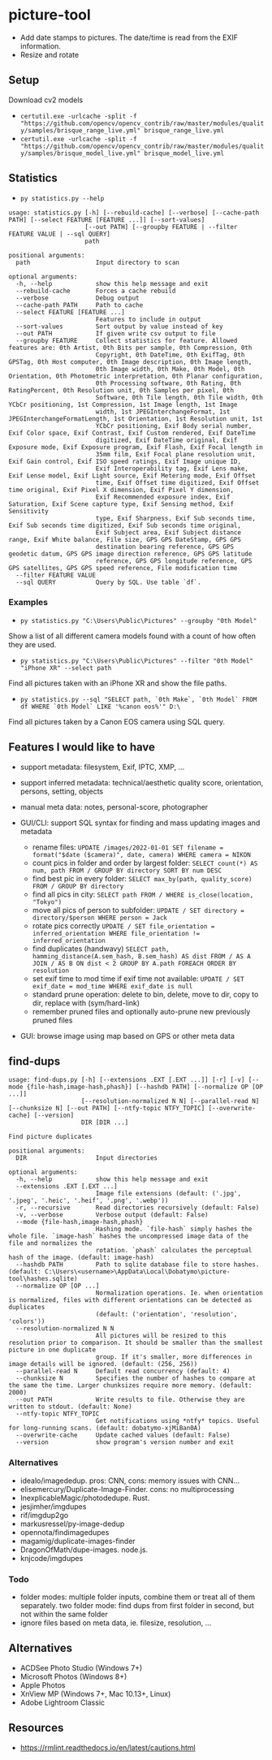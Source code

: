 # picture-tool

- Add date stamps to pictures. The date/time is read from the EXIF information.
- Resize and rotate

## Setup

Download cv2 models

- `certutil.exe -urlcache -split -f "https://github.com/opencv/opencv_contrib/raw/master/modules/quality/samples/brisque_range_live.yml" brisque_range_live.yml`
- `certutil.exe -urlcache -split -f "https://github.com/opencv/opencv_contrib/raw/master/modules/quality/samples/brisque_model_live.yml" brisque_model_live.yml`

## Statistics

- `py statistics.py --help`
```
usage: statistics.py [-h] [--rebuild-cache] [--verbose] [--cache-path PATH] [--select FEATURE [FEATURE ...]] [--sort-values]
                     [--out PATH] [--groupby FEATURE | --filter FEATURE VALUE | --sql QUERY]
                     path

positional arguments:
  path                  Input directory to scan

optional arguments:
  -h, --help            show this help message and exit
  --rebuild-cache       Forces a cache rebuild
  --verbose             Debug output
  --cache-path PATH     Path to cache
  --select FEATURE [FEATURE ...]
                        Features to include in output
  --sort-values         Sort output by value instead of key
  --out PATH            If given write csv output to file
  --groupby FEATURE     Collect statistics for feature. Allowed features are: 0th Artist, 0th Bits per sample, 0th Compression, 0th
                        Copyright, 0th DateTime, 0th ExifTag, 0th GPSTag, 0th Host computer, 0th Image description, 0th Image length,
                        0th Image width, 0th Make, 0th Model, 0th Orientation, 0th Photometric interpretation, 0th Planar configuration,
                        0th Processing software, 0th Rating, 0th RatingPercent, 0th Resolution unit, 0th Samples per pixel, 0th
                        Software, 0th Tile length, 0th Tile width, 0th YCbCr positioning, 1st Compression, 1st Image length, 1st Image
                        width, 1st JPEGInterchangeFormat, 1st JPEGInterchangeFormatLength, 1st Orientation, 1st Resolution unit, 1st
                        YCbCr positioning, Exif Body serial number, Exif Color space, Exif Contrast, Exif Custom rendered, Exif DateTime
                        digitized, Exif DateTime original, Exif Exposure mode, Exif Exposure program, Exif Flash, Exif Focal length in
                        35mm film, Exif Focal plane resolution unit, Exif Gain control, Exif ISO speed ratings, Exif Image unique ID,
                        Exif Interoperability tag, Exif Lens make, Exif Lense model, Exif Light source, Exif Metering mode, Exif Offset
                        time, Exif Offset time digitized, Exif Offset time original, Exif Pixel X dimension, Exif Pixel Y dimension,
                        Exif Recommended exposure index, Exif Saturation, Exif Scene capture type, Exif Sensing method, Exif Sensitivity
                        type, Exif Sharpness, Exif Sub seconds time, Exif Sub seconds time digitized, Exif Sub seconds time original,
                        Exif Subject area, Exif Subject distance range, Exif White balance, File size, GPS GPS DateStamp, GPS GPS
                        destination bearing reference, GPS GPS geodetic datum, GPS GPS image direction reference, GPS GPS latitude
                        reference, GPS GPS longitude reference, GPS GPS satellites, GPS GPS speed reference, File modification time
  --filter FEATURE VALUE
  --sql QUERY           Query by SQL. Use table `df`.
```

### Examples

- `py statistics.py "C:\Users\Public\Pictures" --groupby "0th Model"`

Show a list of all different camera models found with a count of how often they are used.

- `py statistics.py "C:\Users\Public\Pictures" --filter "0th Model" "iPhone XR" --select path`

Find all pictures taken with an iPhone XR and show the file paths.

- ``py statistics.py --sql "SELECT path, `0th Make`, `0th Model` FROM df WHERE `0th Model` LIKE '%canon eos%'" D:\``

Find all pictures taken by a Canon EOS camera using SQL query.

## Features I would like to have

- support metadata: filesystem, Exif, IPTC, XMP, ...
- support inferred metadata: technical/aesthetic quality score, orientation, persons, setting, objects
- manual meta data: notes, personal-score, photographer

- GUI/CLI: support SQL syntax for finding and mass updating images and metadata
	- rename files: `UPDATE /images/2022-01-01 SET filename = format("$date ($camera)", date, camera) WHERE camera = NIKON`
	- count pics in folder and order by largest folder: `SELECT count(*) AS num, path FROM / GROUP BY directory SORT BY num DESC`
	- find best pic in every folder: `SELECT max_by(path, quality_score) FROM / GROUP BY directory`
	- find all pics in city: `SELECT path FROM / WHERE is_close(location, "Tokyo")`
	- move all pics of person to subfolder: `UPDATE / SET directory = directory/$person WHERE person = Jack`
	- rotate pics correctly `UPDATE / SET file_orientation = inferred_orientation WHERE file_orientation != inferred_orientation`
	- find duplicates (handwavy) `SELECT path, hamming_distance(A.sem_hash, B.sem_hash) AS dist FROM / AS A JOIN / AS B ON dist < 2 GROUP BY A.path FOREACH ORDER BY resolution`
	- set exif time to mod time if exif time not available: `UPDATE / SET exif_date = mod_time WHERE exif_date is null`
	- standard prune operation: delete to bin, delete, move to dir, copy to dir, replace with (sym/hard-link)
	- remember pruned files and optionally auto-prune new previously pruned files
- GUI: browse image using map based on GPS or other meta data

## find-dups

```
usage: find-dups.py [-h] [--extensions .EXT [.EXT ...]] [-r] [-v] [--mode {file-hash,image-hash,phash}] [--hashdb PATH] [--normalize OP [OP ...]]
                    [--resolution-normalized N N] [--parallel-read N] [--chunksize N] [--out PATH] [--ntfy-topic NTFY_TOPIC] [--overwrite-cache] [--version]
                    DIR [DIR ...]

Find picture duplicates

positional arguments:
  DIR                   Input directories

optional arguments:
  -h, --help            show this help message and exit
  --extensions .EXT [.EXT ...]
                        Image file extensions (default: ('.jpg', '.jpeg', '.heic', '.heif', '.png', '.webp'))
  -r, --recursive       Read directories recursively (default: False)
  -v, --verbose         Verbose output (default: False)
  --mode {file-hash,image-hash,phash}
                        Hashing mode. `file-hash` simply hashes the whole file. `image-hash` hashes the uncompressed image data of the file and normalizes the
                        rotation. `phash` calculates the perceptual hash of the image. (default: image-hash)
  --hashdb PATH         Path to sqlite database file to store hashes. (default: C:\Users\<username>\AppData\Local\Dobatymo\picture-tool\hashes.sqlite)
  --normalize OP [OP ...]
                        Normalization operations. Ie. when orientation is normalized, files with different orientations can be detected as duplicates
                        (default: ('orientation', 'resolution', 'colors'))
  --resolution-normalized N N
                        All pictures will be resized to this resolution prior to comparison. It should be smaller than the smallest picture in one duplicate
                        group. If it's smaller, more differences in image details will be ignored. (default: (256, 256))
  --parallel-read N     Default read concurrency (default: 4)
  --chunksize N         Specifies the number of hashes to compare at the same the time. Larger chunksizes require more memory. (default: 2000)
  --out PATH            Write results to file. Otherwise they are written to stdout. (default: None)
  --ntfy-topic NTFY_TOPIC
                        Get notifications using *ntfy* topics. Useful for long-running scans. (default: dobatymo-xjMiBan0A)
  --overwrite-cache     Update cached values (default: False)
  --version             show program's version number and exit
```

### Alternatives
- idealo/imagededup. pros: CNN, cons: memory issues with CNN...
- elisemercury/Duplicate-Image-Finder. cons: no multiprocessing
- InexplicableMagic/photodedupe. Rust.
- jesjimher/imgdupes
- rif/imgdup2go
- markusressel/py-image-dedup
- opennota/findimagedupes
- magamig/duplicate-images-finder
- DragonOfMath/dupe-images. node.js.
- knjcode/imgdupes

### Todo
- folder modes: multiple folder inputs, combine them  or treat all of them separately. two folder mode: find dups from first folder in second, but not within the same folder
- ignore files based on meta data, ie. filesize, resolution, ...

## Alternatives
- ACDSee Photo Studio (Windows 7+)
- Microsoft Photos (Windows 8+)
- Apple Photos
- XnView MP (Windows 7+, Mac 10.13+, Linux)
- Adobe Lightroom Classic

## Resources
- https://rmlint.readthedocs.io/en/latest/cautions.html
